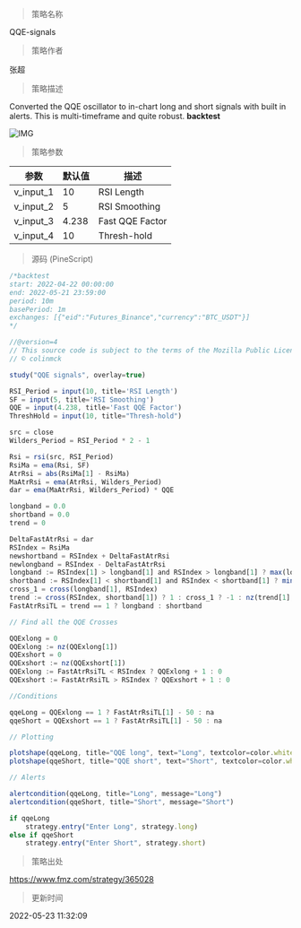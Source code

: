 
> 策略名称

QQE-signals

> 策略作者

张超

> 策略描述

Converted the QQE oscillator to in-chart long and short signals with built in alerts. This is multi-timeframe and quite robust.
**backtest**

 ![IMG](https://www.fmz.com/upload/asset/169ba0815c6b2e0b187.png) 

> 策略参数



|参数|默认值|描述|
|----|----|----|
|v_input_1|10|RSI Length|
|v_input_2|5|RSI Smoothing|
|v_input_3|4.238|Fast QQE Factor|
|v_input_4|10|Thresh-hold|


> 源码 (PineScript)

``` javascript
/*backtest
start: 2022-04-22 00:00:00
end: 2022-05-21 23:59:00
period: 10m
basePeriod: 1m
exchanges: [{"eid":"Futures_Binance","currency":"BTC_USDT"}]
*/

//@version=4
// This source code is subject to the terms of the Mozilla Public License 2.0 at https://mozilla.org/MPL/2.0/
// © colinmck

study("QQE signals", overlay=true)

RSI_Period = input(10, title='RSI Length')
SF = input(5, title='RSI Smoothing')
QQE = input(4.238, title='Fast QQE Factor')
ThreshHold = input(10, title="Thresh-hold")

src = close
Wilders_Period = RSI_Period * 2 - 1

Rsi = rsi(src, RSI_Period)
RsiMa = ema(Rsi, SF)
AtrRsi = abs(RsiMa[1] - RsiMa)
MaAtrRsi = ema(AtrRsi, Wilders_Period)
dar = ema(MaAtrRsi, Wilders_Period) * QQE

longband = 0.0
shortband = 0.0
trend = 0

DeltaFastAtrRsi = dar
RSIndex = RsiMa
newshortband = RSIndex + DeltaFastAtrRsi
newlongband = RSIndex - DeltaFastAtrRsi
longband := RSIndex[1] > longband[1] and RSIndex > longband[1] ? max(longband[1], newlongband) : newlongband
shortband := RSIndex[1] < shortband[1] and RSIndex < shortband[1] ? min(shortband[1], newshortband) : newshortband
cross_1 = cross(longband[1], RSIndex)
trend := cross(RSIndex, shortband[1]) ? 1 : cross_1 ? -1 : nz(trend[1], 1)
FastAtrRsiTL = trend == 1 ? longband : shortband

// Find all the QQE Crosses

QQExlong = 0
QQExlong := nz(QQExlong[1])
QQExshort = 0
QQExshort := nz(QQExshort[1])
QQExlong := FastAtrRsiTL < RSIndex ? QQExlong + 1 : 0
QQExshort := FastAtrRsiTL > RSIndex ? QQExshort + 1 : 0

//Conditions

qqeLong = QQExlong == 1 ? FastAtrRsiTL[1] - 50 : na
qqeShort = QQExshort == 1 ? FastAtrRsiTL[1] - 50 : na

// Plotting

plotshape(qqeLong, title="QQE long", text="Long", textcolor=color.white, style=shape.labelup, location=location.belowbar, color=color.green, transp=0, size=size.tiny)
plotshape(qqeShort, title="QQE short", text="Short", textcolor=color.white, style=shape.labeldown, location=location.abovebar, color=color.red, transp=0, size=size.tiny)

// Alerts

alertcondition(qqeLong, title="Long", message="Long")
alertcondition(qqeShort, title="Short", message="Short")

if qqeLong
    strategy.entry("Enter Long", strategy.long)
else if qqeShort
    strategy.entry("Enter Short", strategy.short)
```

> 策略出处

https://www.fmz.com/strategy/365028

> 更新时间

2022-05-23 11:32:09
